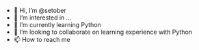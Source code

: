 - 👋 Hi, I’m @setober
- 👀 I’m interested in ...
- 🌱 I’m currently learning Python
- 💞️ I’m looking to collaborate on learning experience with Python
- 📫 How to reach me 

<!---
setober/setober is a ✨ special ✨ repository because its `README.md` (this file) appears on your GitHub profile.
You can click the Preview link to take a look at your changes.
--->
